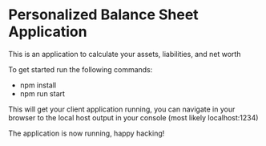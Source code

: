 # Personalized Balance Sheet Application

This is an application to calculate your assets, liabilities, and net worth

To get started run the following commands:

- npm install
- npm run start

This will get your client application running, you can navigate in your browser to the local host output in your console (most likely localhost:1234)

The application is now running, happy hacking!
